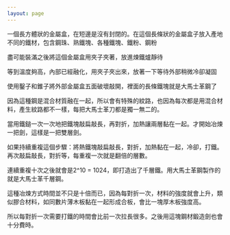 ```yaml
---
layout: page
---
```


一個長方體狀的金屬盒，在短邊是沒有封閉的。在這個長條狀的金屬盒子放入產地不同的鐵材，包含鋼珠、熟鐵塊、各種鐵塊、鐵粉、鋼粉  

盡可能裝滿之後將這個金屬盒用夾子夾著，放進煉鐵爐靜待  

等到溫度夠高，內部已經融化，用夾子夾出來，放著一下等待外部稍微冷卻凝固  

使用鑿子和錐子將外部金屬盒五面破壞敲開，裡面的長條鐵塊就是大馬士革鋼了  

因為這種鋼是混合材質融在一起，所以會有特殊的紋路，也因為每次都是用混合材料，產生紋路都不一樣，每把大馬士革刀都是獨一無二的。  

當用鐵鎚一次一次地把鐵塊敲扁敲長，再對折，加熱讓兩層黏在一起。才開始冶煉一把劍，這樣是一把雙層劍。  

如果持續重複這個步驟：將熱鐵塊敲扁敲長，對折，加熱黏在一起，冷卻，打鐵。再次敲扁敲長，對折等，每重複一次就是翻倍的層數。  

連續重複十次之後就會是2^10 = 1024，即打造出了千層鐵。用大馬士革鋼製作的就是大馬士革千層鋼。  

這種冶煉方式時間並不只是十倍而已，因為每對折一次，材料的強度就會上升，類似膠合材料，如同數片薄木板黏在一起形成合板，會比一塊厚木板強度高。  

所以每對折一次需要打鐵的時間會比前一次拉長很多。之後用這塊鋼材鍛造劍也會十分費時。  
